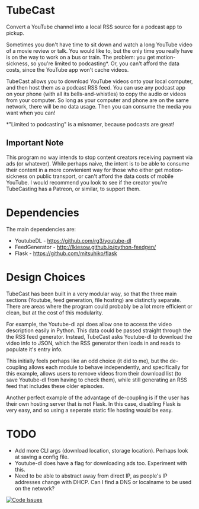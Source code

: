 # TubeCast
Convert a YouTube channel into a local RSS source for a podcast app to pickup.

Sometimes you don't have time to sit down and watch a long YouTube video of a movie review or talk. You would like to, but the only time you really have is on the way to work on a bus or train. The problem: you get motion-sickness, so you're limited to podcasting*. Or, you can't afford the data costs, since the YouTube app won't cache videos.

TubeCast allows you to download YouTube videos onto your local computer, and then host them as a podcast RSS feed. You can use any podcast app on your phone (with all its bells-and-whistles) to copy the audio or videos from your computer. So long as your computer and phone are on the same network, there will be no data usage. Then you can consume the media you want when you can!

*"Limited to podcasting" is a misnomer, because podcasts are great!

## Important Note ##
This program no way intends to stop content creators receiving payment via ads (or whatever). While perhaps naive, the intent is to be able to consume their content in a more convienient way for those who either get motion-sickness on public transport, or can't afford the data costs of mobile YouTube.
I would recommend you look to see if the creator you're TubeCasting has a Patreon, or similar, to support them.

# Dependencies
The main dependencies are:
 - YoutubeDL - https://github.com/rg3/youtube-dl
 - FeedGenerator - http://lkiesow.github.io/python-feedgen/
 - Flask - https://github.com/mitsuhiko/flask


# Design Choices
TubeCast has been built in a very modular way, so that the three main sections (Youtube, feed generation, file hosting) are distinctly separate. There are areas where the program could probably be a lot more efficient or clean, but at the cost of this modularity.

For example, the Youtube-dl api does allow one to access the video description easily in Python. This data could be passed straight through the the RSS feed generator. Instead, TubeCast asks Youtube-dl to download the video info to JSON, which the RSS generator then loads in and reads to populate it's entry info.

This initially feels perhaps like an odd choice (it did to me), but the de-coupling allows each module to behave independently, and specifically for this example, allows users to remove videos from their download list (to save Youtube-dl from having to check them), while still generating an RSS feed that includes these older episodes.

Another perfect example of the advantage of de-coupling is if the user has their own hosting server that is not Flask. In this case, disabling Flask is very easy, and so using a seperate static file hosting would be easy.


# TODO
 - Add more CLI args (download location, storage location). Perhaps look at saving a config file.
 - Youtube-dl does have a flag for downloading ads too. Experiment with this.
 - Need to be able to abstract away from direct IP, as people's IP addresses change with DHCP. Can I find a DNS or localname to be used on the network?

[![Code Issues](http://www.quantifiedcode.com/api/v1/project/c52e5b9ea3c84088836765c076a196f6/badge.svg)](http://www.quantifiedcode.com/app/project/c52e5b9ea3c84088836765c076a196f6)
